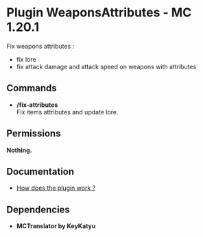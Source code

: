 # Plugin WeaponsAttributes - MC 1.20.1

Fix weapons attributes :
- fix lore
- fix attack damage and attack speed on weapons with attributes

## Commands

- **/fix-attributes**  
Fix items attributes and update lore.

## Permissions

**Nothing.**

## Documentation

- [How does the plugin work ?](documentation/HOWITWORKS.md)

## Dependencies
- **MCTranslator by KeyKatyu**